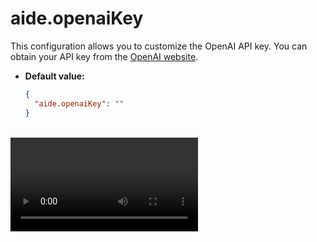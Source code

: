 # aide.openaiKey

This configuration allows you to customize the OpenAI API key. You can obtain your API key from the [OpenAI website](https://platform.openai.com).

- **Default value:**

  ```json
  {
    "aide.openaiKey": ""
  }
  ```

<br/>
<Video src="/videos/aide-customize-configuration.mp4"/>
